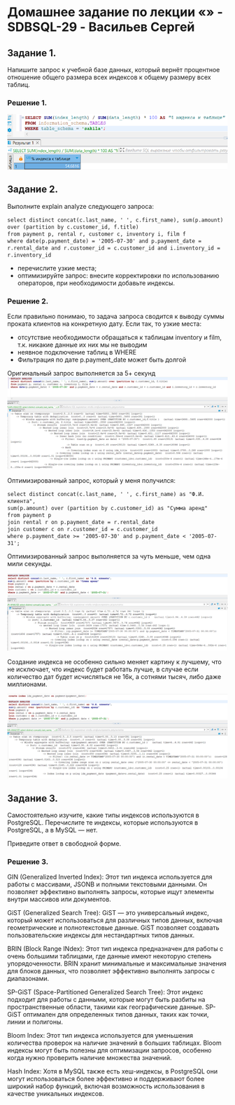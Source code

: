 # Домашнее задание по лекции «» - SDBSQL-29 - Васильев Сергей

## Задание 1. 

Напишите запрос к учебной базе данных, который вернёт процентное отношение общего размера всех индексов к общему размеру всех таблиц.

### Решение 1.

![png](./img/125-1.png)

## Задание 2. 

Выполните explain analyze следующего запроса:

    select distinct concat(c.last_name, ' ', c.first_name), sum(p.amount) over (partition by c.customer_id, f.title)
    from payment p, rental r, customer c, inventory i, film f
    where date(p.payment_date) = '2005-07-30' and p.payment_date = r.rental_date and r.customer_id = c.customer_id and i.inventory_id = r.inventory_id

* перечислите узкие места;
* оптимизируйте запрос: внесите корректировки по использованию операторов, при необходимости добавьте индексы.


### Решение 2.

Если правильно понимаю, то задача запроса сводится к выводу суммы проката клиентов на конкретную дату. Если так, то узкие места:
- отсутствие необходимости обращаться к таблицам inventory и film, т.к. никакие данные их них мы не выводим
- неявное подключение таблиц в WHERE
- Фильтрация по дате p.payment_date может быть долгой

Оригинальный запрос выполняется за 5+ секунд
![png](./img/125-21.png)

Оптимизированный запрос, который у меня получился:

    select distinct concat(c.last_name, ' ', c.first_name) as "Ф.И. клиента", 
    sum(p.amount) over (partition by c.customer_id) as "Сумма аренд"
    from payment p
    join rental r on p.payment_date = r.rental_date
    join customer c on r.customer_id = c.customer_id
    where p.payment_date >= '2005-07-30' and p.payment_date < '2005-07-31';

Оптимизированный запрос выполняется за чуть меньше, чем одна мили секунды.

![png](./img/125-22.png)

Создание индекса не особенно сильно меняет картину к лучшему, что не исключает, что индекс будет работать лучше, в случае если количество дат будет исчисляться не 16к, а сотнями тысяч, либо даже миллионами.

![png](./img/125-23.png)

## Задание 3. 

Самостоятельно изучите, какие типы индексов используются в PostgreSQL. Перечислите те индексы, которые используются в PostgreSQL, а в MySQL — нет.

Приведите ответ в свободной форме.

### Решение 3.

GIN (Generalized Inverted Index): Этот тип индекса используется для работы с массивами, JSONB и полными текстовыми данными. Он позволяет эффективно выполнять запросы, которые ищут элементы внутри массивов или документов.

GiST (Generalized Search Tree): GiST — это универсальный индекс, который может использоваться для различных типов данных, включая геометрические и полнотекстовые данные. GiST позволяет создавать пользовательские индексы для нестандартных типов данных.

BRIN (Block Range INdex): Этот тип индекса предназначен для работы с очень большими таблицами, где данные имеют некоторую степень упорядоченности. BRIN хранит минимальные и максимальные значения для блоков данных, что позволяет эффективно выполнять запросы с диапазонами.

SP-GiST (Space-Partitioned Generalized Search Tree): Этот индекс подходит для работы с данными, которые могут быть разбиты на пространственные области, такими как географические данные. SP-GiST оптимален для определенных типов данных, таких как точки, линии и полигоны.

Bloom Index: Этот тип индекса используется для уменьшения количества проверок на наличие значений в больших таблицах. Bloom индексы могут быть полезны для оптимизации запросов, особенно когда нужно проверить наличие множества значений.

Hash Index: Хотя в MySQL также есть хеш-индексы, в PostgreSQL они могут использоваться более эффективно и поддерживают более широкий набор функций, включая возможность использования в качестве уникальных индексов.






